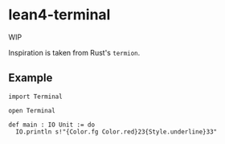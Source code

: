 # lean4-terminal

WIP

Inspiration is taken from Rust's `termion`.

## Example

```lean
import Terminal

open Terminal

def main : IO Unit := do
  IO.println s!"{Color.fg Color.red}23{Style.underline}33"
```